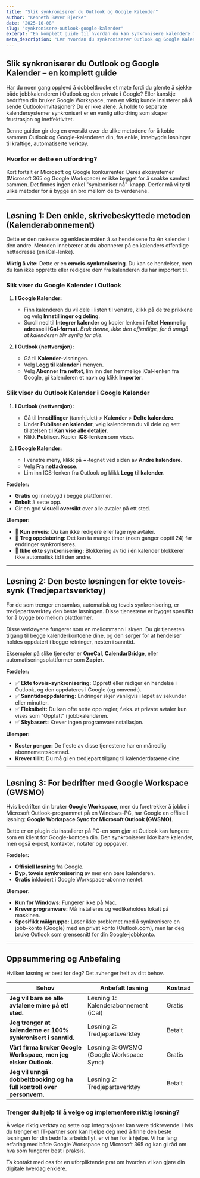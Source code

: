 ```yaml
---
title: "Slik synkroniserer du Outlook og Google Kalender"
author: "Kenneth Bæver Bjerke"
date: "2025-10-08"
slug: "synkronisere-outlook-google-kalender"
excerpt: "En komplett guide til hvordan du kan synkronisere kalendere mellom Outlook og Google Workspace. Vi dekker alt fra enkle, gratis metoder til robuste tredjepartsløsninger for å unngå dobbeltbookinger."
meta_description: "Lær hvordan du synkroniserer Outlook og Google Kalender. Guide til enveis-abonnement, toveis-synk via tredjepartsverktøy, og Google Workspace Sync (GWSMO)."
---
```


## Slik synkroniserer du Outlook og Google Kalender – en komplett guide

Har du noen gang opplevd å dobbeltbooke et møte fordi du glemte å sjekke både jobbkalenderen i Outlook og den private i Google? Eller kanskje bedriften din bruker Google Workspace, men en viktig kunde insisterer på å sende Outlook-invitasjoner? Du er ikke alene. Å holde to separate kalendersystemer synkronisert er en vanlig utfordring som skaper frustrasjon og ineffektivitet.

Denne guiden gir deg en oversikt over de ulike metodene for å koble sammen Outlook og Google-kalenderen din, fra enkle, innebygde løsninger til kraftige, automatiserte verktøy.

### Hvorfor er dette en utfordring?

Kort fortalt er Microsoft og Google konkurrenter. Deres økosystemer (Microsoft 365 og Google Workspace) er ikke bygget for å snakke sømløst sammen. Det finnes ingen enkel "synkroniser nå"-knapp. Derfor må vi ty til ulike metoder for å bygge en bro mellom de to verdenene.

---

## Løsning 1: Den enkle, skrivebeskyttede metoden (Kalenderabonnement)

Dette er den raskeste og enkleste måten å *se* hendelsene fra én kalender i den andre. Metoden innebærer at du abonnerer på en kalenders offentlige nettadresse (en iCal-lenke).

**Viktig å vite:** Dette er en **enveis-synkronisering**. Du kan se hendelser, men du kan ikke opprette eller redigere dem fra kalenderen du har importert til.

### Slik viser du Google Kalender i Outlook

1.  **I Google Kalender:**
    * Finn kalenderen du vil dele i listen til venstre, klikk på de tre prikkene og velg **Innstillinger og deling**.
    * Scroll ned til **Integrer kalender** og kopier lenken i feltet **Hemmelig adresse i iCal-format**. *Bruk denne, ikke den offentlige, for å unngå at kalenderen blir synlig for alle.*

2.  **I Outlook (nettversjon):**
    * Gå til **Kalender**-visningen.
    * Velg **Legg til kalender** i menyen.
    * Velg **Abonner fra nettet**, lim inn den hemmelige iCal-lenken fra Google, gi kalenderen et navn og klikk **Importer**.

### Slik viser du Outlook Kalender i Google Kalender

1.  **I Outlook (nettversjon):**
    * Gå til **Innstillinger** (tannhjulet) > **Kalender** > **Delte kalendere**.
    * Under **Publiser en kalender**, velg kalenderen du vil dele og sett tillatelsen til **Kan vise alle detaljer**.
    * Klikk **Publiser**. Kopier **ICS-lenken** som vises.

2.  **I Google Kalender:**
    * I venstre meny, klikk på **+**-tegnet ved siden av **Andre kalendere**.
    * Velg **Fra nettadresse**.
    * Lim inn ICS-lenken fra Outlook og klikk **Legg til kalender**.

**Fordeler:**
* **Gratis** og innebygd i begge plattformer.
* **Enkelt** å sette opp.
* Gir en god **visuell oversikt** over alle avtaler på ett sted.

**Ulemper:**
* 🔴 **Kun enveis:** Du kan ikke redigere eller lage nye avtaler.
* 🔴 **Treg oppdatering:** Det kan ta mange timer (noen ganger opptil 24) før endringer synkroniseres.
* 🔴 **Ikke ekte synkronisering:** Blokkering av tid i én kalender blokkerer ikke automatisk tid i den andre.

---

## Løsning 2: Den beste løsningen for ekte toveis-synk (Tredjepartsverktøy)

For de som trenger en sømløs, automatisk og toveis synkronisering, er tredjepartsverktøy den beste løsningen. Disse tjenestene er bygget spesifikt for å bygge bro mellom plattformer.

Disse verktøyene fungerer som en mellommann i skyen. Du gir tjenesten tilgang til begge kalenderkontoene dine, og den sørger for at hendelser holdes oppdatert i begge retninger, nesten i sanntid.

Eksempler på slike tjenester er **OneCal**, **CalendarBridge**, eller automatiseringsplattformer som **Zapier**.

**Fordeler:**
* ✅ **Ekte toveis-synkronisering:** Opprett eller rediger en hendelse i Outlook, og den oppdateres i Google (og omvendt).
* ✅ **Sanntidsoppdatering:** Endringer skjer vanligvis i løpet av sekunder eller minutter.
* ✅ **Fleksibelt:** Du kan ofte sette opp regler, f.eks. at private avtaler kun vises som "Opptatt" i jobbkalenderen.
* ✅ **Skybasert:** Krever ingen programvareinstallasjon.

**Ulemper:**
* **Koster penger:** De fleste av disse tjenestene har en månedlig abonnementskostnad.
* **Krever tillit:** Du må gi en tredjepart tilgang til kalenderdataene dine.

---

## Løsning 3: For bedrifter med Google Workspace (GWSMO)

Hvis bedriften din bruker **Google Workspace**, men du foretrekker å jobbe i Microsoft Outlook-programmet på en Windows-PC, har Google en offisiell løsning: **Google Workspace Sync for Microsoft Outlook (GWSMO)**.

Dette er en plugin du installerer på PC-en som gjør at Outlook kan fungere som en klient for Google-kontoen din. Den synkroniserer ikke bare kalender, men også e-post, kontakter, notater og oppgaver.

**Fordeler:**
* **Offisiell løsning** fra Google.
* **Dyp, toveis synkronisering** av mer enn bare kalenderen.
* **Gratis** inkludert i Google Workspace-abonnementet.

**Ulemper:**
* **Kun for Windows:** Fungerer ikke på Mac.
* **Krever programvare:** Må installeres og vedlikeholdes lokalt på maskinen.
* **Spesifikk målgruppe:** Løser ikke problemet med å synkronisere en jobb-konto (Google) med en privat konto (Outlook.com), men lar deg bruke Outlook som grensesnitt for din Google-jobbkonto.

---

## Oppsummering og Anbefaling

Hvilken løsning er best for deg? Det avhenger helt av ditt behov.

| Behov                                                              | Anbefalt løsning                               | Kostnad |
| ------------------------------------------------------------------ | ---------------------------------------------- | ------- |
| **Jeg vil bare se alle avtalene mine på ett sted.** | Løsning 1: Kalenderabonnement (iCal)           | Gratis  |
| **Jeg trenger at kalenderne er 100% synkronisert i sanntid.** | Løsning 2: Tredjepartsverktøy                  | Betalt  |
| **Vårt firma bruker Google Workspace, men jeg elsker Outlook.** | Løsning 3: GWSMO (Google Workspace Sync)       | Gratis  |
| **Jeg vil unngå dobbeltbooking og ha full kontroll over personvern.** | Løsning 2: Tredjepartsverktøy                  | Betalt  |

### Trenger du hjelp til å velge og implementere riktig løsning?

Å velge riktig verktøy og sette opp integrasjoner kan være tidkrevende. Hvis du trenger en IT-partner som kan hjelpe deg med å finne den beste løsningen for din bedrifts arbeidsflyt, er vi her for å hjelpe. Vi har lang erfaring med både Google Workspace og Microsoft 365 og kan gi råd om hva som fungerer best i praksis.

Ta kontakt med oss for en uforpliktende prat om hvordan vi kan gjøre din digitale hverdag enklere.
